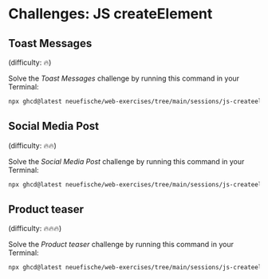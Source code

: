 # Challenges: JS createElement

## Toast Messages

(difficulty: 🔥)

Solve the _Toast Messages_ challenge by running this command in your Terminal:

```bash
npx ghcd@latest neuefische/web-exercises/tree/main/sessions/js-createelement/toast-messages
```

## Social Media Post

(difficulty: 🔥🔥)

Solve the _Social Media Post_ challenge by running this command in your Terminal:

```bash
npx ghcd@latest neuefische/web-exercises/tree/main/sessions/js-createelement/social-media-post
```

## Product teaser

(difficulty: 🔥🔥🔥)

Solve the _Product teaser_ challenge by running this command in your Terminal:

```bash
npx ghcd@latest neuefische/web-exercises/tree/main/sessions/js-createelement/product-teaser
```
